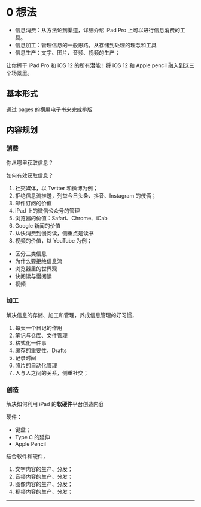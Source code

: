 # 0 想法

- 信息消费：从方法论到渠道，详细介绍 iPad Pro 上可以进行信息消费的工具。
- 信息加工：管理信息的一般思路，从存储到处理的理念和工具
- 信息生产：文字、图片、音频、视频的生产；

让你榨干 iPad Pro 和 iOS 12 的所有潜能！将 iOS 12 和 Apple pencil 融入到这三个场景里。

## 基本形式

通过 pages 的横屏电子书来完成排版
## 内容规划

### 消费

你从哪里获取信息？


如何有效获取信息？

1. 社交媒体，以 Twitter 和微博为例；
2. 拒绝信息流推送，列举今日头条、抖音、Instagram 的伎俩；
3. 邮件订阅的价值
4. iPad 上的微信公众号的管理
5. 浏览器的价值：Safari、Chrome、iCab
6. Google 新闻的价值
6. 从快消费到慢阅读，侧重点是读书
7. 视频的价值，以 YouTube 为例；


- 区分三类信息
- 为什么要拒绝信息流
- 浏览器里的世界观
- 快阅读与慢阅读
- 视频


### 加工

解决信息的存储、加工和管理，养成信息管理的好习惯，

1. 每天一个日记的作用
2. 笔记与仓库、文件管理
3. 格式化一件事
4. 缓存的重要性，Drafts 
5. 记录时间
6. 照片的自动化管理
7. 人与人之间的关系，侧重社交；



### 创造

解决如何利用 iPad 的**软硬件**平台创造内容

硬件：
- 键盘；
- Type C 的延伸
- Apple Pencil

结合软件和硬件，

1. 文字内容的生产、分发；
2. 音频内容的生产、分发；
3. 图像内容的生产、分发；
4. 视频内容的生产、分发；

---- 





